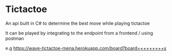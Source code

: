 # Tictactoe

An api built in C# to determine the best move while playing tictactoe

It can be played by integrating to the endpoint from a frontend / using postman

e.g
https://wave-tictactoe-mena.herokuapp.com/board?board=++++++++x
